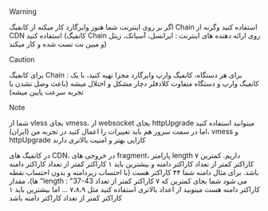 > [!WARNING]
> اگر بر روی اینترنت شما هنوز وایرگارد کار میکنه از کانفیگ Chain استفاده کنید وگرنه از CDN استفاده کنید
> (کانفیگ Chain روی ارائه دهنده های اینترنت : ایرانسل، آسیاتک، زیتل و مبین نت تست شده و کار میکند)

>[!CAUTION]
>برای کانفیگ Chain :
>برای هر دستگاه، کانفیگ وارپ وایرگارد مجزا تهیه کنید، با یک کانفیگ وارپ و دستگاه متفاوت کلادفلر دچار مشکل و اختلال میشه (باعث وصل نشدن یا تجربه سرعت پایین میشه)


>[!NOTE]
>شما از vless بجای vmess، از websocket بجای httpUpgrade میتوانید استفاده کنید اما در سمت سرور هم باید تغییرات را اعمال کنید
>در تجربه من (ایران)، vmess و httpUpgrade کارایی بهتر و امنیت بالاتری دارند


در کانفیگ های CDN، در خروجی های fragment، پارامتر length داریم. کمترین ۷ کاراکتر کمتر از تعداد کاراکتر دامنه و بیشترین باید ۱ کاراکتر کمتر از تعداد کاراکتر دامنه باشد. برای مثال دامنه شما ۴۴ کاراکتر هست (با احتساب زیردامنه و بدون احتساب نقطه ها)، مقدار "length : "37-43 می شود
شما بجای کمترین که ۷ کاراکتر کمتر از تعداد کاراکتر دامنه هست میتونید از اعداد بالاتری استفاده کنید مثل ۷،۸،۹ ... اما بیشترین باید ۱ کاراکتر کمتر از تعداد کاراکتر دامنه باشد
